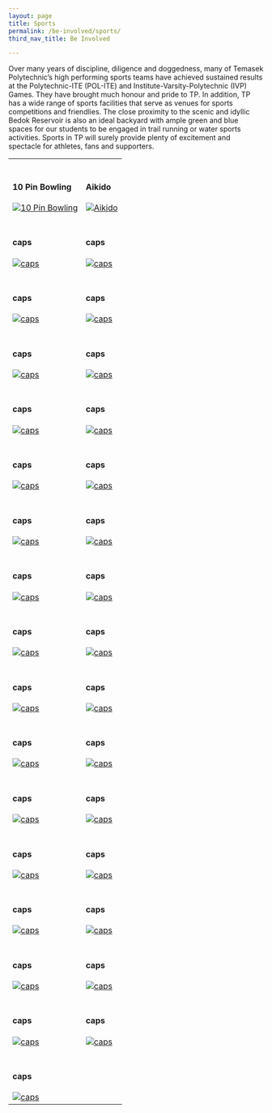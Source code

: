 ```yaml
---
layout: page
title: Sports
permalink: /be-involved/sports/
third_nav_title: Be Involved

---
```


Over many years of discipline, diligence and doggedness, many of Temasek Polytechnic’s high performing sports teams have achieved sustained results at the Polytechnic-ITE (POL-ITE) and Institute-Varsity-Polytechnic (IVP) Games. They have brought much honour and pride to TP. In addition, TP has a wide range of sports facilities that serve as venues for sports competitions and friendlies. The close proximity to the scenic and idyllic Bedok Reservoir is also an ideal backyard with ample green and blue spaces for our students to be engaged in trail running or water sports activities. Sports in TP will surely provide plenty of excitement and spectacle for athletes, fans and supporters.

<div>
    <table>
        <tr>
            <td style="max-width:49%; vertical-align:bottom"><br><h4>10 Pin Bowling</h4>
                <a href="{{site.baseurl}}/sports/10_pin_bowling/">
                    <image src="{{site.baseurl}}/images/10_pin_bowling.jpg" style="display:block;margin-left:auto;margin-right:auto;" alt="10 Pin Bowling">
                    </image>
                </a>
            </td>
            <td style="max-width:49%; vertical-align:bottom"><br><h4>Aikido</h4>
                <a href="{{site.baseurl}}/sports/aikido/">
                    <image src="{{site.baseurl}}/images/aikido.jpg" style="display:block;margin-left:auto;margin-right:auto;" alt="Aikido">
                    </image>
                </a>
            </td>
        </tr>
        <tr>
            <td style="max-width:49%; vertical-align:bottom"><br><h4>caps</h4>
                <a href="{{site.baseurl}}/sports/lower/">
                    <image src="{{site.baseurl}}/images/lower.jpg" style="display:block;margin-left:auto;margin-right:auto;" alt="caps">
                    </image>
                </a>
            </td>
            <td style="max-width:49%; vertical-align:bottom"><br><h4>caps</h4>
                <a href="{{site.baseurl}}/sports/lower/">
                    <image src="{{site.baseurl}}/images/lower.jpg" style="display:block;margin-left:auto;margin-right:auto;" alt="caps">
                    </image>
                </a>
            </td>
        </tr>
        <tr>
            <td style="max-width:49%; vertical-align:bottom"><br><h4>caps</h4>
                <a href="{{site.baseurl}}/sports/lower/">
                    <image src="{{site.baseurl}}/images/lower.jpg" style="display:block;margin-left:auto;margin-right:auto;" alt="caps">
                    </image>
                </a>
            </td>
            <td style="max-width:49%; vertical-align:bottom"><br><h4>caps</h4>
                <a href="{{site.baseurl}}/sports/lower/">
                    <image src="{{site.baseurl}}/images/lower.jpg" style="display:block;margin-left:auto;margin-right:auto;" alt="caps">
                    </image>
                </a>
            </td>
        </tr>
        <tr>
            <td style="max-width:49%; vertical-align:bottom"><br><h4>caps</h4>
                <a href="{{site.baseurl}}/sports/lower/">
                    <image src="{{site.baseurl}}/images/lower.jpg" style="display:block;margin-left:auto;margin-right:auto;" alt="caps">
                    </image>
                </a>
            </td>
            <td style="max-width:49%; vertical-align:bottom"><br><h4>caps</h4>
                <a href="{{site.baseurl}}/sports/lower/">
                    <image src="{{site.baseurl}}/images/lower.jpg" style="display:block;margin-left:auto;margin-right:auto;" alt="caps">
                    </image>
                </a>
            </td>
        </tr>
        <tr>
            <td style="max-width:49%; vertical-align:bottom"><br><h4>caps</h4>
                <a href="{{site.baseurl}}/sports/lower/">
                    <image src="{{site.baseurl}}/images/lower.jpg" style="display:block;margin-left:auto;margin-right:auto;" alt="caps">
                    </image>
                </a>
            </td>
            <td style="max-width:49%; vertical-align:bottom"><br><h4>caps</h4>
                <a href="{{site.baseurl}}/sports/lower/">
                    <image src="{{site.baseurl}}/images/lower.jpg" style="display:block;margin-left:auto;margin-right:auto;" alt="caps">
                    </image>
                </a>
            </td>
        </tr>
        <tr>
            <td style="max-width:49%; vertical-align:bottom"><br><h4>caps</h4>
                <a href="{{site.baseurl}}/sports/lower/">
                    <image src="{{site.baseurl}}/images/lower.jpg" style="display:block;margin-left:auto;margin-right:auto;" alt="caps">
                    </image>
                </a>
            </td>
            <td style="max-width:49%; vertical-align:bottom"><br><h4>caps</h4>
                <a href="{{site.baseurl}}/sports/lower/">
                    <image src="{{site.baseurl}}/images/lower.jpg" style="display:block;margin-left:auto;margin-right:auto;" alt="caps">
                    </image>
                </a>
            </td>
        </tr>
        <tr>
            <td style="max-width:49%; vertical-align:bottom"><br><h4>caps</h4>
                <a href="{{site.baseurl}}/sports/lower/">
                    <image src="{{site.baseurl}}/images/lower.jpg" style="display:block;margin-left:auto;margin-right:auto;" alt="caps">
                    </image>
                </a>
            </td>
            <td style="max-width:49%; vertical-align:bottom"><br><h4>caps</h4>
                <a href="{{site.baseurl}}/sports/lower/">
                    <image src="{{site.baseurl}}/images/lower.jpg" style="display:block;margin-left:auto;margin-right:auto;" alt="caps">
                    </image>
                </a>
            </td>
        </tr>
        <tr>
            <td style="max-width:49%; vertical-align:bottom"><br><h4>caps</h4>
                <a href="{{site.baseurl}}/sports/lower/">
                    <image src="{{site.baseurl}}/images/lower.jpg" style="display:block;margin-left:auto;margin-right:auto;" alt="caps">
                    </image>
                </a>
            </td>
            <td style="max-width:49%; vertical-align:bottom"><br><h4>caps</h4>
                <a href="{{site.baseurl}}/sports/lower/">
                    <image src="{{site.baseurl}}/images/lower.jpg" style="display:block;margin-left:auto;margin-right:auto;" alt="caps">
                    </image>
                </a>
            </td>
        </tr>
        <tr>
            <td style="max-width:49%; vertical-align:bottom"><br><h4>caps</h4>
                <a href="{{site.baseurl}}/sports/lower/">
                    <image src="{{site.baseurl}}/images/lower.jpg" style="display:block;margin-left:auto;margin-right:auto;" alt="caps">
                    </image>
                </a>
            </td>
            <td style="max-width:49%; vertical-align:bottom"><br><h4>caps</h4>
                <a href="{{site.baseurl}}/sports/lower/">
                    <image src="{{site.baseurl}}/images/lower.jpg" style="display:block;margin-left:auto;margin-right:auto;" alt="caps">
                    </image>
                </a>
            </td>
        </tr>
        <tr>
            <td style="max-width:49%; vertical-align:bottom"><br><h4>caps</h4>
                <a href="{{site.baseurl}}/sports/lower/">
                    <image src="{{site.baseurl}}/images/lower.jpg" style="display:block;margin-left:auto;margin-right:auto;" alt="caps">
                    </image>
                </a>
            </td>
            <td style="max-width:49%; vertical-align:bottom"><br><h4>caps</h4>
                <a href="{{site.baseurl}}/sports/lower/">
                    <image src="{{site.baseurl}}/images/lower.jpg" style="display:block;margin-left:auto;margin-right:auto;" alt="caps">
                    </image>
                </a>
            </td>
        </tr>
        <tr>
            <td style="max-width:49%; vertical-align:bottom"><br><h4>caps</h4>
                <a href="{{site.baseurl}}/sports/lower/">
                    <image src="{{site.baseurl}}/images/lower.jpg" style="display:block;margin-left:auto;margin-right:auto;" alt="caps">
                    </image>
                </a>
            </td>
            <td style="max-width:49%; vertical-align:bottom"><br><h4>caps</h4>
                <a href="{{site.baseurl}}/sports/lower/">
                    <image src="{{site.baseurl}}/images/lower.jpg" style="display:block;margin-left:auto;margin-right:auto;" alt="caps">
                    </image>
                </a>
            </td>
        </tr>
        <tr>
            <td style="max-width:49%; vertical-align:bottom"><br><h4>caps</h4>
                <a href="{{site.baseurl}}/sports/lower/">
                    <image src="{{site.baseurl}}/images/lower.jpg" style="display:block;margin-left:auto;margin-right:auto;" alt="caps">
                    </image>
                </a>
            </td>
            <td style="max-width:49%; vertical-align:bottom"><br><h4>caps</h4>
                <a href="{{site.baseurl}}/sports/lower/">
                    <image src="{{site.baseurl}}/images/lower.jpg" style="display:block;margin-left:auto;margin-right:auto;" alt="caps">
                    </image>
                </a>
            </td>
        </tr>
        <tr>
            <td style="max-width:49%; vertical-align:bottom"><br><h4>caps</h4>
                <a href="{{site.baseurl}}/sports/lower/">
                    <image src="{{site.baseurl}}/images/lower.jpg" style="display:block;margin-left:auto;margin-right:auto;" alt="caps">
                    </image>
                </a>
            </td>
            <td style="max-width:49%; vertical-align:bottom"><br><h4>caps</h4>
                <a href="{{site.baseurl}}/sports/lower/">
                    <image src="{{site.baseurl}}/images/lower.jpg" style="display:block;margin-left:auto;margin-right:auto;" alt="caps">
                    </image>
                </a>
            </td>
        </tr>
        <tr>
            <td style="max-width:49%; vertical-align:bottom"><br><h4>caps</h4>
                <a href="{{site.baseurl}}/sports/lower/">
                    <image src="{{site.baseurl}}/images/lower.jpg" style="display:block;margin-left:auto;margin-right:auto;" alt="caps">
                    </image>
                </a>
            </td>
            <td style="max-width:49%; vertical-align:bottom"><br><h4>caps</h4>
                <a href="{{site.baseurl}}/sports/lower/">
                    <image src="{{site.baseurl}}/images/lower.jpg" style="display:block;margin-left:auto;margin-right:auto;" alt="caps">
                    </image>
                </a>
            </td>
        </tr>
        <tr>
            <td style="max-width:49%; vertical-align:bottom"><br><h4>caps</h4>
                <a href="{{site.baseurl}}/sports/lower/">
                    <image src="{{site.baseurl}}/images/lower.jpg" style="display:block;margin-left:auto;margin-right:auto;" alt="caps">
                    </image>
                </a>
            </td>
            <td style="max-width:49%; vertical-align:bottom"><br><h4>caps</h4>
                <a href="{{site.baseurl}}/sports/lower/">
                    <image src="{{site.baseurl}}/images/lower.jpg" style="display:block;margin-left:auto;margin-right:auto;" alt="caps">
                    </image>
                </a>
            </td>
        </tr>
        <tr>
            <td style="max-width:49%; vertical-align:bottom"><br><h4>caps</h4>
                <a href="{{site.baseurl}}/sports/lower/">
                    <image src="{{site.baseurl}}/images/lower.jpg" style="display:block;margin-left:auto;margin-right:auto;" alt="caps">
                    </image>
                </a>
            </td>
            <td style="max-width:49%; vertical-align:bottom"><br><h4>caps</h4>
                <a href="{{site.baseurl}}/sports/lower/">
                    <image src="{{site.baseurl}}/images/lower.jpg" style="display:block;margin-left:auto;margin-right:auto;" alt="caps">
                    </image>
                </a>
            </td>
        </tr>
         <tr>
            <td style="max-width:49%; vertical-align:bottom"><br><h4>caps</h4>
                <a href="{{site.baseurl}}/sports/lower/">
                    <image src="{{site.baseurl}}/images/lower.jpg" style="display:block;margin-left:auto;margin-right:auto;" alt="caps">
                    </image>
                </a>
            </td>
        </tr>
    </table>
</div>

